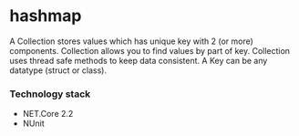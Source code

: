 # hashmap

A Collection stores values which has unique key with 2 (or more) components.
Collection allows you to find values by part of key. 
Collection uses thread safe methods to keep data consistent.
A Key can be any datatype (struct or class).     

### Technology stack

  - NET.Core 2.2
  - NUnit
